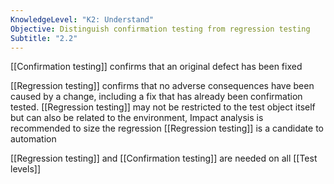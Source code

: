 ```yaml
---
KnowledgeLevel: "K2: Understand"
Objective: Distinguish confirmation testing from regression testing
Subtitle: "2.2"
---
```

[[Confirmation testing]] confirms that an original defect has been fixed

[[Regression testing]] confirms that no adverse consequences have been caused by a change, including a fix that has already been confirmation tested.
[[Regression testing]] may not be restricted to the test object itself but can also be related to the environment, Impact analysis is recommended to size the regression 
[[Regression testing]] is a candidate to automation

[[Regression testing]] and [[Confirmation testing]] are needed on all [[Test levels]]